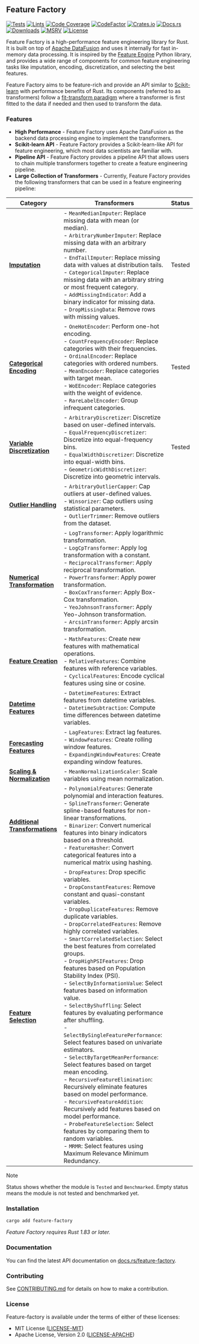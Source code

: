 ## Feature Factory

[![Tests](https://img.shields.io/github/actions/workflow/status/habedi/feature-factory/tests.yml?label=tests&style=flat&labelColor=555555&logo=github)](https://github.com/habedi/feature-factory/actions/workflows/tests.yml)
[![Lints](https://img.shields.io/github/actions/workflow/status/habedi/feature-factory/lints.yml?label=lints&style=flat&labelColor=555555&logo=github)](https://github.com/habedi/feature-factory/actions/workflows/lints.yml)
[![Code Coverage](https://img.shields.io/codecov/c/github/habedi/feature-factory?style=flat&labelColor=555555&logo=codecov)](https://codecov.io/gh/habedi/feature-factory)
[![CodeFactor](https://img.shields.io/codefactor/grade/github/habedi/feature-factory?style=flat&labelColor=555555&logo=codefactor)](https://www.codefactor.io/repository/github/habedi/feature-factory)
[![Crates.io](https://img.shields.io/crates/v/feature-factory.svg?style=flat&color=fc8d62&logo=rust)](https://crates.io/crates/feature-factory)
[![Docs.rs](https://img.shields.io/badge/docs.rs-feature--factory-66c2a5?style=flat&labelColor=655555&logo=docs.rs)](https://docs.rs/feature-factory)
[![Downloads](https://img.shields.io/crates/d/feature--factory?style=flat&labelColor=555555&logo=rust)](https://crates.io/crates/feature-factory)
[![MSRV](https://img.shields.io/badge/MSRV-1.83.0-orange?style=popout-square&logo=rust&label=msrv)](https://github.com/rust-lang/rust/releases/tag/1.83.0)
[![License](https://img.shields.io/badge/license-MIT%2FApache--2.0-007ec6?style=flat&labelColor=555555&logo=open-source-initiative)](https://github.com/habedi/feature-factory)

Feature Factory is a high-performance feature engineering library for Rust.
It is built on top of [Apache DataFusion](https://datafusion.apache.org/) and uses it internally for fast
in-memory data processing.
It is inspired by the [Feature Engine](https://feature-engine.trainindata.com/en/latest/) Python library,
and provides a wide range of components for common feature engineering tasks like imputation, encoding,
discretization, and selecting the best features.

Feature Factory aims to be feature-rich and provide an API similar to
[Scikit-learn](https://scikit-learn.org/stable/) with performance benefits of Rust.
Its components (referred to as transformers) follow a
[fit-transform paradigm](https://scikit-learn.org/stable/data_transforms.html)
where a transformer is first fitted to the data if needed and then used to transform the data.

### Features

- **High Performance** - Feature Factory uses Apache DataFusion as the backend data processing engine to implement the
  transformers.
- **Scikit-learn API** - Feature Factory provides a Scikit-learn-like API for feature engineering, which most data
  scientists are familiar with.
- **Pipeline API** - Feature Factory provides a pipeline API that allows users to chain multiple transformers together
  to create a feature engineering pipeline.
- **Large Collection of Transformers** - Currently, Feature Factory provides the following transformers that can be used
  in a feature engineering pipeline:

| **Category**                                                                     | **Transformers**                                                                                                                                                                                                                                                                                                                                                                                                                                                                                                                                                                                                                                                                                                                                                                                                                                                                                                                                                                                                                                                                                                                                       | Status |
|----------------------------------------------------------------------------------|--------------------------------------------------------------------------------------------------------------------------------------------------------------------------------------------------------------------------------------------------------------------------------------------------------------------------------------------------------------------------------------------------------------------------------------------------------------------------------------------------------------------------------------------------------------------------------------------------------------------------------------------------------------------------------------------------------------------------------------------------------------------------------------------------------------------------------------------------------------------------------------------------------------------------------------------------------------------------------------------------------------------------------------------------------------------------------------------------------------------------------------------------------|--------|
| [**Imputation**](src/transformers/imputation.rs)                                 | - `MeanMedianImputer`: Replace missing data with mean (or median).  <br>- `ArbitraryNumberImputer`: Replace missing data with an arbitrary number.  <br>- `EndTailImputer`: Replace missing data with values at distribution tails.  <br>- `CategoricalImputer`: Replace missing data with an arbitrary string or most frequent category.  <br>- `AddMissingIndicator`: Add a binary indicator for missing data.  <br>- `DropMissingData`: Remove rows with missing values.                                                                                                                                                                                                                                                                                                                                                                                                                                                                                                                                                                                                                                                                            | Tested |
| [**Categorical Encoding**](src/transformers/categorical_encoding.rs)             | - `OneHotEncoder`: Perform one-hot encoding.  <br>- `CountFrequencyEncoder`: Replace categories with their frequencies.  <br>- `OrdinalEncoder`: Replace categories with ordered numbers.  <br>- `MeanEncoder`: Replace categories with target mean.  <br>- `WoEEncoder`: Replace categories with the weight of evidence.  <br>- `RareLabelEncoder`: Group infrequent categories.                                                                                                                                                                                                                                                                                                                                                                                                                                                                                                                                                                                                                                                                                                                                                                      | Tested |
| [**Variable Discretization**](src/transformers/variable_discretization.rs)       | - `ArbitraryDiscretizer`: Discretize based on user-defined intervals.  <br>- `EqualFrequencyDiscretizer`: Discretize into equal-frequency bins.  <br>- `EqualWidthDiscretizer`: Discretize into equal-width bins.  <br>- `GeometricWidthDiscretizer`: Discretize into geometric intervals.                                                                                                                                                                                                                                                                                                                                                                                                                                                                                                                                                                                                                                                                                                                                                                                                                                                             | Tested |
| [**Outlier Handling**](src/transformers/outlier_handling.rs)                     | - `ArbitraryOutlierCapper`: Cap outliers at user-defined values.  <br>- `Winsorizer`: Cap outliers using statistical parameters.  <br>- `OutlierTrimmer`: Remove outliers from the dataset.                                                                                                                                                                                                                                                                                                                                                                                                                                                                                                                                                                                                                                                                                                                                                                                                                                                                                                                                                            |        |
| [**Numerical Transformation**](src/transformers/numerical_transformation.rs)     | - `LogTransformer`: Apply logarithmic transformation.  <br>- `LogCpTransformer`: Apply log transformation with a constant.  <br>- `ReciprocalTransformer`: Apply reciprocal transformation.  <br>- `PowerTransformer`: Apply power transformation.  <br>- `BoxCoxTransformer`: Apply Box-Cox transformation.  <br>- `YeoJohnsonTransformer`: Apply Yeo-Johnson transformation.  <br>- `ArcsinTransformer`: Apply arcsin transformation.                                                                                                                                                                                                                                                                                                                                                                                                                                                                                                                                                                                                                                                                                                                |        |
| [**Feature Creation**](src/transformers/feature_selection.rs)                    | - `MathFeatures`: Create new features with mathematical operations.  <br>- `RelativeFeatures`: Combine features with reference variables.  <br>- `CyclicalFeatures`: Encode cyclical features using sine or cosine.                                                                                                                                                                                                                                                                                                                                                                                                                                                                                                                                                                                                                                                                                                                                                                                                                                                                                                                                    |        |
| [**Datetime Features**](src/transformers/datetime_features.rs)                   | - `DatetimeFeatures`: Extract features from datetime variables.  <br>- `DatetimeSubtraction`: Compute time differences between datetime variables.                                                                                                                                                                                                                                                                                                                                                                                                                                                                                                                                                                                                                                                                                                                                                                                                                                                                                                                                                                                                     |        |
| [**Forecasting Features**](src/transformers/forecasting_features.rs)             | - `LagFeatures`: Extract lag features.  <br>- `WindowFeatures`: Create rolling window features.  <br>- `ExpandingWindowFeatures`: Create expanding window features.                                                                                                                                                                                                                                                                                                                                                                                                                                                                                                                                                                                                                                                                                                                                                                                                                                                                                                                                                                                    |        |
| [**Scaling & Normalization**](src/transformers/scaling_and_normalization.rs)     | - `MeanNormalizationScaler`: Scale variables using mean normalization.                                                                                                                                                                                                                                                                                                                                                                                                                                                                                                                                                                                                                                                                                                                                                                                                                                                                                                                                                                                                                                                                                 |        |
| [**Additional Transformations**](src/transformers/additional_transformations.rs) | - `PolynomialFeatures`: Generate polynomial and interaction features.  <br>- `SplineTransformer`: Generate spline-based features for non-linear transformations.  <br>- `Binarizer`: Convert numerical features into binary indicators based on a threshold.  <br>- `FeatureHasher`: Convert categorical features into a numerical matrix using hashing.                                                                                                                                                                                                                                                                                                                                                                                                                                                                                                                                                                                                                                                                                                                                                                                               |        | 
| [**Feature Selection**](src/transformers/feature_selection.rs)                   | - `DropFeatures`: Drop specific variables.  <br>- `DropConstantFeatures`: Remove constant and quasi-constant variables.  <br>- `DropDuplicateFeatures`: Remove duplicate variables.  <br>- `DropCorrelatedFeatures`: Remove highly correlated variables.  <br>- `SmartCorrelatedSelection`: Select the best features from correlated groups.  <br>- `DropHighPSIFeatures`: Drop features based on Population Stability Index (PSI).  <br>- `SelectByInformationValue`: Select features based on information value.  <br>- `SelectByShuffling`: Select features by evaluating performance after shuffling.  <br>- `SelectBySingleFeaturePerformance`: Select features based on univariate estimators.  <br>- `SelectByTargetMeanPerformance`: Select features based on target mean encoding.  <br>- `RecursiveFeatureElimination`: Recursively eliminate features based on model performance.  <br>- `RecursiveFeatureAddition`: Recursively add features based on model performance.  <br>- `ProbeFeatureSelection`: Select features by comparing them to random variables.  <br>- `MRMR`: Select features using Maximum Relevance Minimum Redundancy. |        |

> [!NOTE]
> Status shows whether the module is `Tested` and `Benchmarked`.
> Empty status means the module is not tested and benchmarked yet.

### Installation

```bash
cargo add feature-factory
```

*Feature Factory requires Rust 1.83 or later.*

### Documentation

You can find the latest API documentation on [docs.rs/feature-factory](https://docs.rs/feature-factory).

### Contributing

See [CONTRIBUTING.md](CONTRIBUTING.md) for details on how to make a contribution.

### License

Feature-factory is available under the terms of either of these licenses:

* MIT License ([LICENSE-MIT](LICENSE-MIT))
* Apache License, Version 2.0 ([LICENSE-APACHE](LICENSE-APACHE))
